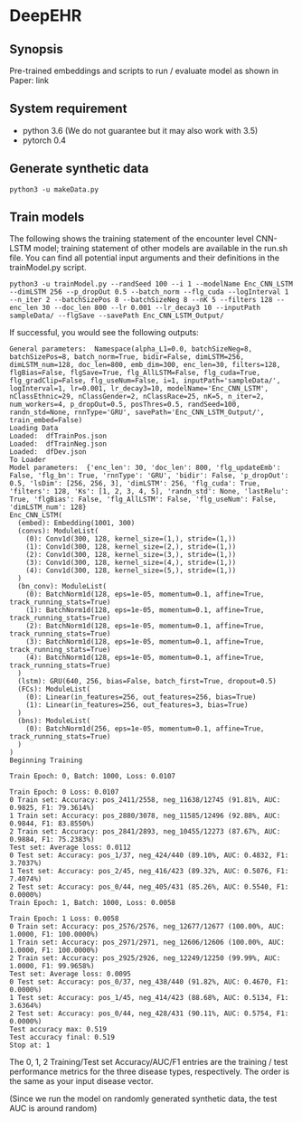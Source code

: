 # DeepEHR
## Synopsis
Pre-trained embeddings and scripts to run / evaluate model as shown in Paper: link

## System requirement
- python 3.6 (We do not guarantee but it may also work with 3.5)
- pytorch 0.4

## Generate synthetic data

```
python3 -u makeData.py
```

## Train models
The following shows the training statement of the encounter level CNN-LSTM model; training statement of other models are available in the run.sh file. You can find all potential input arguments and their definitions in the trainModel.py script.

```
python3 -u trainModel.py --randSeed 100 --i 1 --modelName Enc_CNN_LSTM --dimLSTM 256 --p_dropOut 0.5 --batch_norm --flg_cuda --logInterval 1 --n_iter 2 --batchSizePos 8 --batchSizeNeg 8 --nK 5 --filters 128 --enc_len 30 --doc_len 800 --lr 0.001 --lr_decay3 10 --inputPath sampleData/ --flgSave --savePath Enc_CNN_LSTM_Output/
```
If successful, you would see the following outputs:
```
General parameters:  Namespace(alpha_L1=0.0, batchSizeNeg=8, batchSizePos=8, batch_norm=True, bidir=False, dimLSTM=256, dimLSTM_num=128, doc_len=800, emb_dim=300, enc_len=30, filters=128, flgBias=False, flgSave=True, flg_AllLSTM=False, flg_cuda=True, flg_gradClip=False, flg_useNum=False, i=1, inputPath='sampleData/', logInterval=1, lr=0.001, lr_decay3=10, modelName='Enc_CNN_LSTM', nClassEthnic=29, nClassGender=2, nClassRace=25, nK=5, n_iter=2, num_workers=4, p_dropOut=0.5, posThres=0.5, randSeed=100, randn_std=None, rnnType='GRU', savePath='Enc_CNN_LSTM_Output/', train_embed=False)
Loading Data
Loaded:  dfTrainPos.json
Loaded:  dfTrainNeg.json
Loaded:  dfDev.json
To Loader
Model parameters:  {'enc_len': 30, 'doc_len': 800, 'flg_updateEmb': False, 'flg_bn': True, 'rnnType': 'GRU', 'bidir': False, 'p_dropOut': 0.5, 'lsDim': [256, 256, 3], 'dimLSTM': 256, 'flg_cuda': True, 'filters': 128, 'Ks': [1, 2, 3, 4, 5], 'randn_std': None, 'lastRelu': True, 'flgBias': False, 'flg_AllLSTM': False, 'flg_useNum': False, 'dimLSTM_num': 128}
Enc_CNN_LSTM(
  (embed): Embedding(1001, 300)
  (convs): ModuleList(
    (0): Conv1d(300, 128, kernel_size=(1,), stride=(1,))
    (1): Conv1d(300, 128, kernel_size=(2,), stride=(1,))
    (2): Conv1d(300, 128, kernel_size=(3,), stride=(1,))
    (3): Conv1d(300, 128, kernel_size=(4,), stride=(1,))
    (4): Conv1d(300, 128, kernel_size=(5,), stride=(1,))
  )
  (bn_conv): ModuleList(
    (0): BatchNorm1d(128, eps=1e-05, momentum=0.1, affine=True, track_running_stats=True)
    (1): BatchNorm1d(128, eps=1e-05, momentum=0.1, affine=True, track_running_stats=True)
    (2): BatchNorm1d(128, eps=1e-05, momentum=0.1, affine=True, track_running_stats=True)
    (3): BatchNorm1d(128, eps=1e-05, momentum=0.1, affine=True, track_running_stats=True)
    (4): BatchNorm1d(128, eps=1e-05, momentum=0.1, affine=True, track_running_stats=True)
  )
  (lstm): GRU(640, 256, bias=False, batch_first=True, dropout=0.5)
  (FCs): ModuleList(
    (0): Linear(in_features=256, out_features=256, bias=True)
    (1): Linear(in_features=256, out_features=3, bias=True)
  )
  (bns): ModuleList(
    (0): BatchNorm1d(256, eps=1e-05, momentum=0.1, affine=True, track_running_stats=True)
  )
)
Beginning Training

Train Epoch: 0, Batch: 1000, Loss: 0.0107

Train Epoch: 0 Loss: 0.0107
0 Train set: Accuracy: pos_2411/2558, neg_11638/12745 (91.81%, AUC: 0.9825, F1: 79.3614%)
1 Train set: Accuracy: pos_2880/3078, neg_11585/12496 (92.88%, AUC: 0.9844, F1: 83.8550%)
2 Train set: Accuracy: pos_2841/2893, neg_10455/12273 (87.67%, AUC: 0.9884, F1: 75.2383%)
Test set: Average loss: 0.0112
0 Test set: Accuracy: pos_1/37, neg_424/440 (89.10%, AUC: 0.4832, F1: 3.7037%)
1 Test set: Accuracy: pos_2/45, neg_416/423 (89.32%, AUC: 0.5076, F1: 7.4074%)
2 Test set: Accuracy: pos_0/44, neg_405/431 (85.26%, AUC: 0.5540, F1: 0.0000%)
Train Epoch: 1, Batch: 1000, Loss: 0.0058

Train Epoch: 1 Loss: 0.0058
0 Train set: Accuracy: pos_2576/2576, neg_12677/12677 (100.00%, AUC: 1.0000, F1: 100.0000%)
1 Train set: Accuracy: pos_2971/2971, neg_12606/12606 (100.00%, AUC: 1.0000, F1: 100.0000%)
2 Train set: Accuracy: pos_2925/2926, neg_12249/12250 (99.99%, AUC: 1.0000, F1: 99.9658%)
Test set: Average loss: 0.0095
0 Test set: Accuracy: pos_0/37, neg_438/440 (91.82%, AUC: 0.4670, F1: 0.0000%)
1 Test set: Accuracy: pos_1/45, neg_414/423 (88.68%, AUC: 0.5134, F1: 3.6364%)
2 Test set: Accuracy: pos_0/44, neg_428/431 (90.11%, AUC: 0.5754, F1: 0.0000%)
Test accuracy max: 0.519
Test accuracy final: 0.519
Stop at: 1
```
The 0, 1, 2 Training/Test set Accuracy/AUC/F1 entries are the training / test performance metrics for the three disease types, respectively. The order is the same as your input disease vector.

(Since we run the model on randomly generated synthetic data, the test AUC is around random)
